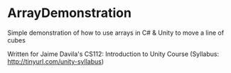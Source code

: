 # ArrayDemonstration
Simple demonstration of how to use arrays in C# &amp; Unity to move a line of cubes

Written for Jaime Davila's CS112: Introduction to Unity Course (Syllabus: http://tinyurl.com/unity-syllabus)
